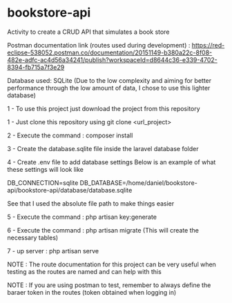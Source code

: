 # bookstore-api
Activity to create a CRUD API that simulates a book store

Postman documentation link (routes used during development) : https://red-eclipse-538052.postman.co/documentation/20151149-b380a22c-8f08-482e-adfc-ac4d56a34241/publish?workspaceId=d8644c36-e339-4702-8394-fb715a7f3e29

Database used: SQLite (Due to the low complexity and aiming for better performance through the low amount of data, I chose to use this lighter database)

1 - To use this project just download the project from this repository

1 - Just clone this repository using git clone <url_project>

2 - Execute the command : composer install

3 - Create the database.sqlite file inside the laravel database folder

4 - Create .env file to add database settings Below is an example of what these settings will look like

DB_CONNECTION=sqlite DB_DATABASE=/home/daniel/bookstore-api/bookstore-api/database/database.sqlite

See that I used the absolute file path to make things easier

5 - Execute the command : php artisan key:generate

6 - Execute the command : php artisan migrate (This will create the necessary tables)

7 - up server : php artisan serve

NOTE : The route documentation for this project can be very useful when testing as the routes are named and can help with this

NOTE : If you are using postman to test, remember to always define the baraer token in the routes (token obtained when logging in)


